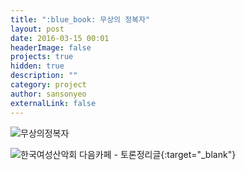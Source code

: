 ```yaml
---
title: ":blue_book: 무상의 정복자"
layout: post
date: 2016-03-15 00:01
headerImage: false
projects: true
hidden: true
description: ""
category: project
author: sansonyeo
externalLink: false
---
```

![무상의정복자](https://image.aladin.co.kr/product/7960/6/cover500/8996745537_1.jpg)
<!-- <br>[알라딘 구매 사이트 - 무상의정복자](https://www.aladin.co.kr/shop/wproduct.aspx?ItemId=79600637){:target="_blank"} -->
![한국여성산악회 다음카페 - 토론정리글](https://cafe.daum.net/8848kwca/5NO3/168){:target="_blank"}
